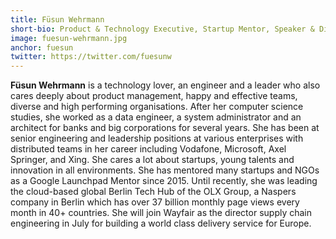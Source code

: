 ```yaml
---
title: Füsun Wehrmann
short-bio: Product & Technology Executive, Startup Mentor, Speaker & Diversity Advocate
image: fuesun-wehrmann.jpg
anchor: fuesun
twitter: https://twitter.com/fuesunw
---
```


**Füsun Wehrmann** is a technology lover, an engineer and a leader who also cares deeply about product management, happy and effective teams, diverse and high performing organisations. After her computer science studies, she worked as a data engineer, a system administrator and an architect for banks and big corporations for several years. She has been at senior engineering and leadership positions at various enterprises with distributed teams in her career including Vodafone, Microsoft, Axel Springer, and Xing. She cares a lot about startups, young talents and innovation in all environments. She has mentored many startups and NGOs as a Google Launchpad Mentor since 2015. Until recently, she was leading the cloud-based global Berlin Tech Hub of the OLX Group, a Naspers company in Berlin which has over 37 billion monthly page views every month in 40+ countries. She will join Wayfair as the director supply chain engineering in July for building a world class delivery service for Europe.